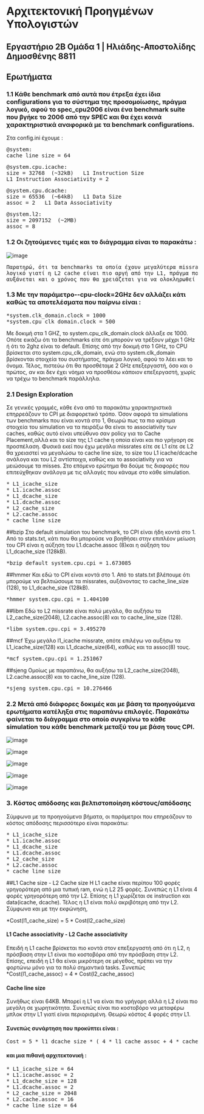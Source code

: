 # Αρχιτεκτονική Προηγμένων Υπολογιστών
## Εργαστήριο 2Β Ομάδα 1 | Ηλιάδης-Αποστολίδης Δημοσθένης 8811

## Ερωτήματα


### 1.1 Κάθε benchmark από αυτά που έτρεξα έχει ίδια configurations για το σύστημα της προσομοίωσης, πράγμα λογικό, αφού το spec_cpu2006 είναι ένα benchmark suite που βγήκε το 2006 από την SPEC και θα έχει κοινά χαρακτηριστικά αναφορικά με τα benchmark configurations.

Στα config.ini έχουμε :
<pre>
@system:
cache_line_size = 64
</pre>
<pre>
@system.cpu.icache:
size = 32768  (~32kB)   L1 Instruction Size
L1 Instruction Associativity = 2
</pre>
<pre>
@system.cpu.dcache:
size = 65536  (~64kB)   L1 Data Size
assoc = 2   L1 Data Associativity
</pre>
<pre>
@system.l2:
size = 2097152  (~2MB)
assoc = 8
</pre>

### 1.2 Οι ζητούμενες τιμές και το διάγραμμα είναι το παρακάτω :

![image](https://github.com/iliadisd/gem5_Lab/blob/main/Lab2/1_2.png?raw=true)

<pre>
Παρατηρώ, ότι τα benchmarks τα οποία έχουν μεγαλύτερα missrate στην L2 cache έχουν μεγάλο CPI. Αυτό είναι κάτι το
λογικό γιατί η L2 cache είναι πιο αργή από την L1, πράγμα που σημαίνει ότι κάθε φορά που θα έχω miss θα
αυξάνεται και ο χρόνος που θα χρειάζεται για να ολοκληρωθεί ο κάθε κύκλος.
</pre>

### 1.3 Με την παράμετρο--cpu-clock=2GHz δεν αλλάζει κάτι καθώς τα αποτελέσματα που παίρνω είναι :

<pre>
*system.clk_domain.clock = 1000
*system.cpu_clk_domain.clock = 500
</pre>

Με δοκιμή στα 1 GHZ, το system.cpu_clk_domain.clock άλλαξε σε 1000. Οπότε εικάζω ότι τα benchmarks είτε ότι μπορούν να
τρέξουν μέχρι 1 GHz ή ότι το 2ghz είναι το default. Επίσης από την  δοκιμή στο 1 GHz, το CPU βρίσκεται στο
system.cpu_clk_domain, ενώ στο system.clk_domain βρίσκονται στοιχεία του συστήματος, πράγμα λογικό, αφού το λέει και
το όνομα. Τέλος, πιστεύω ότι θα προσθέταμε 2 GHz επεξεργαστή, όσο και ο πρώτος, αν και δεν έχει νόημα να προσθέσω κάποιον
επεξεργαστή, χωρίς να τρέχω το benchmark παράλληλα.

### 2.1 Design Exploration

Σε γενικές γραμμές, κάθε ένα από τα παρακάτω χαρακτηριστικά επηρρεάζουν το CPI με διαφορετικό τρόπο.
Όσον αφορά τα simulations των benchmarks που είναι κοντά στο 1, Θεωρώ πως τα πιο κρίσιμα στοιχεία του
simulation να τα πειράξω θα είναι το associativity των caches, καθώς αυτό είναι υπεύθυνο σαν policy
για το Cache Placement,αλλά και το size της L1 cache η οποία είναι και πιο γρήγορη σε προσπέλαση.
Φυσικά εκεί που έχω μεγάλα missrates είτε σε L1 είτε σε L2 θα χρειαστεί να μεγαλώσω το cache line size,
το size του L1 icache/dcache ανάλογα και του L2 αντίστοιχα, καθώς και το associativity για να μειώσουμε τα misses.
Στο επόμενο ερώτημα θα δούμε τις διαφορές που επιτεύχθηκαν ανάλογα με τις αλλαγές που κάναμε στο κάθε simulation.

<pre>
* L1_icache_size
* L1.icache.assoc
* L1_dcache_size
* L1.dcache.assoc
* L2_cache_size
* L2.cache.assoc
* cache_line_size
</pre>

##bzip
Στο default simulation του benchmark, το CPI είναι ήδη κοντά στο 1. Aπό το stats.txt,
κάτι που θα μπορούσε να βοηθήσει στην επιπλέον μείωση του CPI είναι η αύξηση του
L1.dcache.assoc (8)και η αύξηση του L1_dcache_size (128kB).

<pre>
*bzip_default system.cpu.cpi = 1.673085
</pre>

##hmmer
Και εδώ το CPI είναι κοντά στο 1. Από το stats.txt βλέπουμε ότι μπορούμε να βελτιώσουμε τα missrates, αυξάνοντας
το cache_line_size (128), το L1_dcache_size (128kB).

<pre>
*hmmer system.cpu.cpi = 1.404100
</pre>

##libm
Εδώ το L2 missrate είναι πολύ μεγάλο, θα αυξήσω τα L2_cache_size(2048),
L2.cache.assoc(8) και το cache_line_size (128).

<pre>
*libm system.cpu.cpi = 3.495270  
</pre>

##mcf
Έχω μεγάλο l1_icache missrate, οπότε επιλέγω να αυξήσω τα L1_icache_size(128) και L1_dcache_size(64),
καθώς και τα assoc(8) τους.

<pre>
*mcf system.cpu.cpi = 1.251067
</pre>

##sjeng
Ομοίως με παραπάνω, θα αυξήσω τα L2_cache_size(2048), L2.cache.assoc(8) και το cache_line_size (128).

<pre>
*sjeng system.cpu.cpi = 10.276466
</pre>

### 2.2 Μετά από διάφορες δοκιμές και με βάση τα προηγούμενα ερωτήματα κατέληξα στις παραπάνω επιλογές. Παρακάτω φαίνεται το διάγραμμα στο οποίο συγκρίνω το κάθε simulation του κάθε benchmark μεταξύ του με βάση τους CPI.

![image](https://github.com/iliadisd/gem5_Lab/blob/main/Lab2/bzip.png?raw=true)

![image](https://github.com/iliadisd/gem5_Lab/blob/main/Lab2/hmmer.png?raw=true)

![image](https://github.com/iliadisd/gem5_Lab/blob/main/Lab2/libm.png)

![image](https://github.com/iliadisd/gem5_Lab/blob/main/Lab2/mcf.png?raw=true)

![image](https://github.com/iliadisd/gem5_Lab/blob/main/Lab2/sjeng.png?raw=true)

### 3. Κόστος απόδοσης και βελτιστοποίηση κόστους/απόδοσης
Σύμφωνα με τα προηγούμενα βήματα, οι παράμετροι που επηρεάζουν το κόστος απόδοσης περισσότερο είναι παρακάτω:

<pre>
* L1_icache_size
* L1.icache.assoc
* L1_dcache_size
* L1.dcache.assoc
* L2_cache_size
* L2.cache.assoc
* cache_line_size
</pre>

##L1 Cache size - L2 Cache size
Η L1 cache είναι περίπου 100 φορές γρηγορότερη από μια τυπική ram, ενώ η L2 25 φορές. Συνεπώς η L1 είναι 4 φορές
γρηγορότερη από την L2. Επίσης η L1 χωρίζεται σε instruction και data(icache, dcache). Τέλος η L1 είναι πολύ
ακριβότερη από την L2. Σύμφωνα και με την εκφώνηση,

*Cost(l1_cache_size) = 5 * Cost(l2_cache_size)

#### L1 Cache associativity -  L2 Cache associativity
Επειδή η L1 cache βρίσκεται πιο κοντά στον επεξεργαστή από ότι η L2, η πρόσβαση στην L1 είναι πιο κοστοβόρα από την
πρόσβαση στην L2. Επίσης, επειδή η L1 θα είναι μικρότερη σε μέγεθος, πρέπει να την φορτώνω μόνο για τα πολύ
σημαντικά tasks. Συνεπώς
*Cost(l1_cache_assoc) = 4 * Cost(l2_cache_assoc)

#### Cache line size
Συνήθως είναι 64KB. Μπορεί η L1 να είναι πιο γρήγορη αλλά η L2 είναι πιο μεγάλη σε χωρητικότητα. Συνεπώς είναι πιο
κοστοβόρο να μεταφέρω μπλοκ στην L1 γιατί είναι περιορισμένη. Θεωρώ κόστος 4 φορές στην L1.

#### Συνεπώς συνάρτηση που προκύπτει είναι :
<pre>
Cost = 5 * l1_dcache_size * ( 4 * l1_cache_assoc + 4 * cache_line_size) + 5 * l1_icache_size * ( 4 * l1_cache_assoc + 4 * cache_line_size) + l2_cache_size * ( l2_cache_assoc+ cache_line_size)
</pre>

#### και μια πιθανή αρχιτεκτονική :

<pre>
* L1_icache_size = 64
* L1.icache.assoc = 2
* L1_dcache_size = 128
* L1.dcache.assoc = 2
* L2_cache_size = 2048
* L2.cache.assoc = 16
* cache_line_size = 64
</pre>

